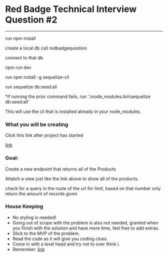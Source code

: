 # Red Badge Technical Interview Question #2
---
run npm install 

create a local db call redbadgequestion

connect to that db

npm run dev 

run npm install -g sequelize-cli

run sequelize db:seed:all

*if running the prior command fails, run '.\node_modules\.bin\sequelize db:seed:all'

This will use the cli that is installed already in your node_modules.

### What you will be creating 

Click this link after project has started

[link](http://localhost:3000/api/auth/81b1b123-d0be-45e2-b97c-b0746651b89f/users)


### Goal:

Create a new endpoint that returns all of the Products  

Attatch a view just like the link above to show all of the products. 

check for a query in the route of the url for limit, based on that number only return the amount of records given

### House Keeping

- No styling is needed! 
- Going out of scope with the problem is also not needed, granted when you finish with the solution and have  more time, feel free to add extras. 
- Stick to the MVP of the problem.
- Read the code as it will give you coding clues.
- Come in with a level head and try not to over think i. 
- Remember: [link](https://media2.giphy.com/media/yoJC2K6rCzwNY2EngA/giphy.gif)


